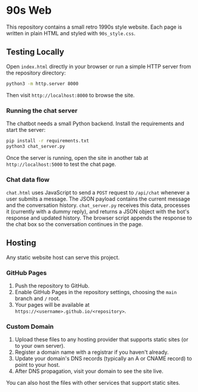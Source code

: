 # 90s Web

This repository contains a small retro 1990s style website. Each page is written in plain HTML and styled with `90s_style.css`.

## Testing Locally

Open `index.html` directly in your browser or run a simple HTTP server from the repository directory:

```bash
python3 -m http.server 8000
```

Then visit `http://localhost:8000` to browse the site.

### Running the chat server

The chatbot needs a small Python backend. Install the requirements and start the server:

```bash
pip install -r requirements.txt
python3 chat_server.py
```

Once the server is running, open the site in another tab at `http://localhost:5000` to test the chat page.

### Chat data flow

`chat.html` uses JavaScript to send a `POST` request to `/api/chat` whenever a user submits a message. The JSON payload contains the current message and the conversation history. `chat_server.py` receives this data, processes it (currently with a dummy reply), and returns a JSON object with the bot's response and updated history. The browser script appends the response to the chat box so the conversation continues in the page.

## Hosting
Any static website host can serve this project.

### GitHub Pages
1. Push the repository to GitHub.
2. Enable GitHub Pages in the repository settings, choosing the `main` branch and `/` root.
3. Your pages will be available at `https://<username>.github.io/<repository>`.

### Custom Domain
1. Upload these files to any hosting provider that supports static sites (or to your own server).
2. Register a domain name with a registrar if you haven't already.
3. Update your domain's DNS records (typically an A or CNAME record) to point to your host.
4. After DNS propagation, visit your domain to see the site live.

You can also host the files with other services that support static sites.

